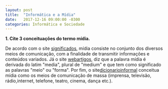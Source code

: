 ```yaml
---
layout: post
title:  "Informática e a Mídia"
date:   2017-12-16 09:00:00 -0300
categories: Informática e Sociedade
---
```


**1. Cite 3 conceituações do termo mídia.**

De acordo com o site [significados](https://www.significados.com.br/midia/), mídia consiste no conjunto dos diversos meios de comunicação, com a finalidade de transmitir informações e conteúdos variados. Já o site [webartigos](https://www.webartigos.com/artigos/o-que-e-midia-para-que-serve/57042/),  diz que a palavra mídia é derivada do latim "media", plural de "medium" e que tem como significado as palavras "meio" ou "forma". Por fim, o site[dicionarioinformal](http://www.dicionarioinformal.com.br/m%C3%ADdia/) conceitua mídia como os meios de comunicação de massa (imprensa, televisão, rádio,internet, telefone, teatro, cinema, dança etc.).
